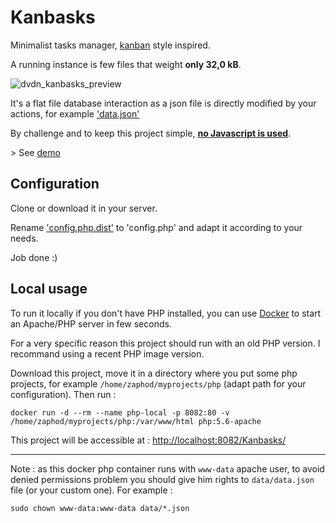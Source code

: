 # Kanbasks

Minimalist tasks manager, [kanban](https://en.wikipedia.org/wiki/Kanban) style inspired.

A running instance is few files that weight **only 32,0 kB**.

![dvdn_kanbasks_preview](https://github.com/user-attachments/assets/c93901f2-f0fc-4d1c-acb5-853bdf0a07bd)

It's a flat file database interaction as a json file is directly modified by your actions, for example ['data.json'](https://github.com/dvdn/kanbasks/blob/master/data/data.json)

By challenge and to keep this project simple, [**no Javascript is used**](https://news.ycombinator.com/item?id=12690842).

\> See [demo](http://dvdn.online.fr/kanbasks/)

## Configuration

Clone or download it in your server.

Rename ['config.php.dist'](https://github.com/dvdn/kanbasks/blob/master/inc/config.php.dist) to 'config.php' and adapt it according to your needs.

Job done :)

## Local usage

To run it locally if you don't have PHP installed, you can use [Docker](https://docs.docker.com/) to start an Apache/PHP server in few seconds.

For a very specific reason this project should run with an old PHP version. I recommand using a recent PHP image version.

Download this project, move it in a directory where you put some php projects, for example `/home/zaphod/myprojects/php` (adapt path for your configuration). Then run :

    docker run -d --rm --name php-local -p 8082:80 -v /home/zaphod/myprojects/php:/var/www/html php:5.6-apache

This project will be accessible at : [http://localhost:8082/Kanbasks/](http://localhost:8082/Kanbasks/)

---

Note : as this docker php container runs with `www-data` apache user, to avoid denied permissions problem you should give him rights to `data/data.json` file (or your custom one). For example :

    sudo chown www-data:www-data data/*.json
